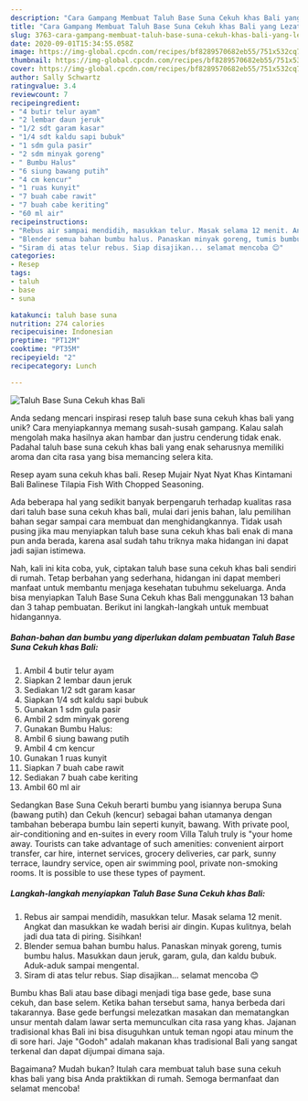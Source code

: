 ```yaml
---
description: "Cara Gampang Membuat Taluh Base Suna Cekuh khas Bali yang Lezat"
title: "Cara Gampang Membuat Taluh Base Suna Cekuh khas Bali yang Lezat"
slug: 3763-cara-gampang-membuat-taluh-base-suna-cekuh-khas-bali-yang-lezat
date: 2020-09-01T15:34:55.058Z
image: https://img-global.cpcdn.com/recipes/bf8289570682eb55/751x532cq70/taluh-base-suna-cekuh-khas-bali-foto-resep-utama.jpg
thumbnail: https://img-global.cpcdn.com/recipes/bf8289570682eb55/751x532cq70/taluh-base-suna-cekuh-khas-bali-foto-resep-utama.jpg
cover: https://img-global.cpcdn.com/recipes/bf8289570682eb55/751x532cq70/taluh-base-suna-cekuh-khas-bali-foto-resep-utama.jpg
author: Sally Schwartz
ratingvalue: 3.4
reviewcount: 7
recipeingredient:
- "4 butir telur ayam"
- "2 lembar daun jeruk"
- "1/2 sdt garam kasar"
- "1/4 sdt kaldu sapi bubuk"
- "1 sdm gula pasir"
- "2 sdm minyak goreng"
- " Bumbu Halus"
- "6 siung bawang putih"
- "4 cm kencur"
- "1 ruas kunyit"
- "7 buah cabe rawit"
- "7 buah cabe keriting"
- "60 ml air"
recipeinstructions:
- "Rebus air sampai mendidih, masukkan telur. Masak selama 12 menit. Angkat dan masukkan ke wadah berisi air dingin. Kupas kulitnya, belah jadi dua tata di piring. Sisihkan!"
- "Blender semua bahan bumbu halus. Panaskan minyak goreng, tumis bumbu halus. Masukkan daun jeruk, garam, gula, dan kaldu bubuk. Aduk-aduk sampai mengental."
- "Siram di atas telur rebus. Siap disajikan... selamat mencoba 😊"
categories:
- Resep
tags:
- taluh
- base
- suna

katakunci: taluh base suna 
nutrition: 274 calories
recipecuisine: Indonesian
preptime: "PT12M"
cooktime: "PT35M"
recipeyield: "2"
recipecategory: Lunch

---
```



![Taluh Base Suna Cekuh khas Bali](https://img-global.cpcdn.com/recipes/bf8289570682eb55/751x532cq70/taluh-base-suna-cekuh-khas-bali-foto-resep-utama.jpg)

Anda sedang mencari inspirasi resep taluh base suna cekuh khas bali yang unik? Cara menyiapkannya memang susah-susah gampang. Kalau salah mengolah maka hasilnya akan hambar dan justru cenderung tidak enak. Padahal taluh base suna cekuh khas bali yang enak seharusnya memiliki aroma dan cita rasa yang bisa memancing selera kita.

Resep ayam suna cekuh khas bali. Resep Mujair Nyat Nyat Khas Kintamani Bali Balinese Tilapia Fish With Chopped Seasoning.

Ada beberapa hal yang sedikit banyak berpengaruh terhadap kualitas rasa dari taluh base suna cekuh khas bali, mulai dari jenis bahan, lalu pemilihan bahan segar sampai cara membuat dan menghidangkannya. Tidak usah pusing jika mau menyiapkan taluh base suna cekuh khas bali enak di mana pun anda berada, karena asal sudah tahu triknya maka hidangan ini dapat jadi sajian istimewa.


Nah, kali ini kita coba, yuk, ciptakan taluh base suna cekuh khas bali sendiri di rumah. Tetap berbahan yang sederhana, hidangan ini dapat memberi manfaat untuk membantu menjaga kesehatan tubuhmu sekeluarga. Anda bisa menyiapkan Taluh Base Suna Cekuh khas Bali menggunakan 13 bahan dan 3 tahap pembuatan. Berikut ini langkah-langkah untuk membuat hidangannya.

<!--inarticleads1-->

##### Bahan-bahan dan bumbu yang diperlukan dalam pembuatan Taluh Base Suna Cekuh khas Bali:

1. Ambil 4 butir telur ayam
1. Siapkan 2 lembar daun jeruk
1. Sediakan 1/2 sdt garam kasar
1. Siapkan 1/4 sdt kaldu sapi bubuk
1. Gunakan 1 sdm gula pasir
1. Ambil 2 sdm minyak goreng
1. Gunakan  Bumbu Halus:
1. Ambil 6 siung bawang putih
1. Ambil 4 cm kencur
1. Gunakan 1 ruas kunyit
1. Siapkan 7 buah cabe rawit
1. Sediakan 7 buah cabe keriting
1. Ambil 60 ml air


Sedangkan Base Suna Cekuh berarti bumbu yang isiannya berupa Suna (bawang putih) dan Cekuh (kencur) sebagai bahan utamanya dengan tambahan beberapa bumbu lain seperti kunyit, bawang. With private pool, air-conditioning and en-suites in every room Villa Taluh truly is &#34;your home away. Tourists can take advantage of such amenities: convenient airport transfer, car hire, internet services, grocery deliveries, car park, sunny terrace, laundry service, open air swimming pool, private non-smoking rooms. It is possible to use these types of payment. 

<!--inarticleads2-->

##### Langkah-langkah menyiapkan Taluh Base Suna Cekuh khas Bali:

1. Rebus air sampai mendidih, masukkan telur. Masak selama 12 menit. Angkat dan masukkan ke wadah berisi air dingin. Kupas kulitnya, belah jadi dua tata di piring. Sisihkan!
1. Blender semua bahan bumbu halus. Panaskan minyak goreng, tumis bumbu halus. Masukkan daun jeruk, garam, gula, dan kaldu bubuk. Aduk-aduk sampai mengental.
1. Siram di atas telur rebus. Siap disajikan... selamat mencoba 😊


Bumbu khas Bali atau base dibagi menjadi tiga base gede, base suna cekuh, dan base selem. Ketika bahan tersebut sama, hanya berbeda dari takarannya. Base gede berfungsi melezatkan masakan dan mematangkan unsur mentah dalam lawar serta memunculkan cita rasa yang khas. Jajanan tradisional khas Bali ini bisa disuguhkan untuk teman ngopi atau minum the di sore hari. Jaje &#34;Godoh&#34; adalah makanan khas tradisional Bali yang sangat terkenal dan dapat dijumpai dimana saja. 

Bagaimana? Mudah bukan? Itulah cara membuat taluh base suna cekuh khas bali yang bisa Anda praktikkan di rumah. Semoga bermanfaat dan selamat mencoba!
